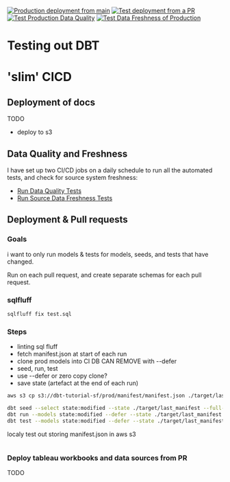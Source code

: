 [![Production deployment from main](https://github.com/wisemuffin/dbt-tutorial-sf/actions/workflows/ci_prod.yml/badge.svg)](https://github.com/wisemuffin/dbt-tutorial-sf/actions/workflows/ci_prod.yml)
[![Test deployment from a PR](https://github.com/wisemuffin/dbt-tutorial-sf/actions/workflows/ci_test.yml/badge.svg)](https://github.com/wisemuffin/dbt-tutorial-sf/actions/workflows/ci_test.yml)
[![Test Production Data Quality](https://github.com/wisemuffin/dbt-tutorial-sf/actions/workflows/ci_prod_test_shedule.yml/badge.svg)](https://github.com/wisemuffin/dbt-tutorial-sf/actions/workflows/ci_prod_test_shedule.yml)
[![Test Data Freshness of Production](https://github.com/wisemuffin/dbt-tutorial-sf/actions/workflows/ci_prod_data_freshness_shedule.yml/badge.svg)](https://github.com/wisemuffin/dbt-tutorial-sf/actions/workflows/ci_prod_data_freshness_shedule.yml)

# Testing out DBT



# 'slim' CICD

## Deployment of docs

TODO
- deploy to s3

## Data Quality and Freshness

I have set up two CI/CD jobs on a daily schedule to run all the automated tests, and check for source system freshness:

- [Run Data Quality Tests](https://github.com/wisemuffin/dbt-tutorial-sf/actions/workflows/ci_prod_test_shedule.yml)
- [Run Source Data Freshness Tests](https://github.com/wisemuffin/dbt-tutorial-sf/actions/workflows/ci_prod_data_freshness_shedule.yml)

## Deployment & Pull requests

### Goals 
i want to only run models & tests for models, seeds, and tests that have changed. 

Run on each pull request, and create separate schemas for each pull request.

### sqlfluff
```bash
sqlfluff fix test.sql 
```

### Steps

- linting sql fluff
- fetch manifest.json at start of each run
- clone prod models into CI DB CAN REMOVE with --defer
- seed, run, test
- use --defer or zero copy clone?
- save state (artefact at the end of each run)

```bash
aws s3 cp s3://dbt-tutorial-sf/prod/manifest/manifest.json ./target/last_manifest/manifest.json

dbt seed --select state:modified --state ./target/last_manifest --full-refresh
dbt run --models state:modified --defer --state ./target/last_manifest
dbt test --models state:modified --defer --state ./target/last_manifest
```

localy test out storing manifest.json in aws s3
```bash

```

### Deploy tableau workbooks and data sources from PR

TODO
